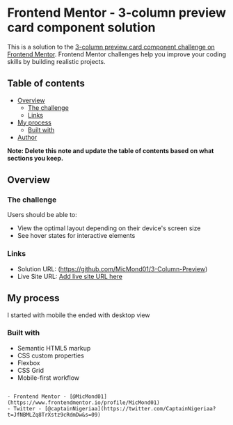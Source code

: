 # Frontend Mentor - 3-column preview card component solution

This is a solution to the [3-column preview card component challenge on Frontend Mentor](https://www.frontendmentor.io/challenges/3column-preview-card-component-pH92eAR2-). Frontend Mentor challenges help you improve your coding skills by building realistic projects. 

## Table of contents

- [Overview](#overview)
  - [The challenge](#the-challenge)
  - [Links](#links)
- [My process](#my-process)
  - [Built with](#built-with)
- [Author](#author)

**Note: Delete this note and update the table of contents based on what sections you keep.**

## Overview

### The challenge

Users should be able to:

- View the optimal layout depending on their device's screen size
- See hover states for interactive elements


### Links

- Solution URL: (https://github.com/MicMond01/3-Column-Preview)
- Live Site URL: [Add live site URL here](https://micmond01.github.io/3-Column-Preview/)

## My process

I started with mobile the ended with desktop view

### Built with

- Semantic HTML5 markup
- CSS custom properties
- Flexbox
- CSS Grid
- Mobile-first workflow

```

- Frontend Mentor - [@MicMond01](https://www.frontendmentor.io/profile/MicMond01)
- Twitter - [@captainNigeriaa](https://twitter.com/CaptainNigeriaa?t=JfNBMLZq8TrXstz9cRdmDw&s=09) 
